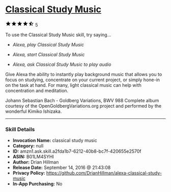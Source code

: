# [Classical Study Music](http://alexa.amazon.com/#skills/amzn1.ask.skill.a2fda1b7-6212-40b8-bc7f-420655e2570f)
![4.7 stars](../../images/ic_star_black_18dp_1x.png)![4.7 stars](../../images/ic_star_black_18dp_1x.png)![4.7 stars](../../images/ic_star_black_18dp_1x.png)![4.7 stars](../../images/ic_star_black_18dp_1x.png)![4.7 stars](../../images/ic_star_half_black_18dp_1x.png) 5

To use the Classical Study Music skill, try saying...

* *Alexa, play Classical Study Music*

* *Alexa, start Classical Study Music*

* *Alexa, ask Classical Study Music to play audio*

Give Alexa the ability to instantly play background music that allows you to focus on studying, concentrate on your current project, or simply hone-in on the task at hand. For many, light classical music can help with concentration and meditation.

Johann Sebastian Bach - Goldberg Variations, BWV 988
Complete album courtesy of the OpenGoldbergVariations.org project and performed by the wonderful Kimiko Ishizaka.

***

### Skill Details

* **Invocation Name:** classical study music
* **Category:** null
* **ID:** amzn1.ask.skill.a2fda1b7-6212-40b8-bc7f-420655e2570f
* **ASIN:** B01LM4SYHI
* **Author:** Drian Hillman
* **Release Date:** September 14, 2016 @ 21:43:08
* **Privacy Policy:** https://github.com/DrianHillman/alexa-classical-study-music
* **In-App Purchasing:** No
